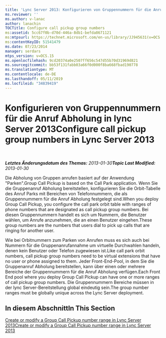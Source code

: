 ```yaml
---
title: 'Lync Server 2013: Konfigurieren von Gruppennummern für die Anruf Abholung'
ms.reviewer: ''
ms.author: v-lanac
author: lanachin
TOCTitle: Configure call pickup group numbers
ms:assetid: 5cc67f0b-d70d-446a-8db1-befda8671121
ms:mtpsurl: https://technet.microsoft.com/en-us/library/JJ945631(v=OCS.15)
ms:contentKeyID: 51541479
ms.date: 07/23/2014
manager: serdars
mtps_version: v=OCS.15
ms.openlocfilehash: 9cd20374a0e2507ff656c547d55b70d31969d821
ms.sourcegitcommit: bb53f131fabb03a66f0d000f8ba668fbad190778
ms.translationtype: MT
ms.contentlocale: de-DE
ms.lasthandoff: 05/11/2019
ms.locfileid: "34839419"
---
```

<div data-xmlns="http://www.w3.org/1999/xhtml">

<div class="topic" data-xmlns="http://www.w3.org/1999/xhtml" data-msxsl="urn:schemas-microsoft-com:xslt" data-cs="http://msdn.microsoft.com/en-us/">

<div data-asp="http://msdn2.microsoft.com/asp">

# <a name="configure-call-pickup-group-numbers-in-lync-server-2013"></a><span data-ttu-id="ddd64-102">Konfigurieren von Gruppennummern für die Anruf Abholung in lync Server 2013</span><span class="sxs-lookup"><span data-stu-id="ddd64-102">Configure call pickup group numbers in Lync Server 2013</span></span>

</div>

<div id="mainSection">

<div id="mainBody">

<span> </span>

<span data-ttu-id="ddd64-103">_**Letztes Änderungsdatum des Themas:** 2013-01-30_</span><span class="sxs-lookup"><span data-stu-id="ddd64-103">_**Topic Last Modified:** 2013-01-30_</span></span>

<span data-ttu-id="ddd64-104">Die Abholung von Gruppen anrufen basiert auf der Anwendung "Parken".</span><span class="sxs-lookup"><span data-stu-id="ddd64-104">Group Call Pickup is based on the Call Park application.</span></span> <span data-ttu-id="ddd64-105">Wenn Sie die Gruppenanruf Abholung bereitstellen, konfigurieren Sie die Orbit-Tabelle des Anruf Parks mit Bereichen von Telefonnummern, die als Gruppennummern für die Anruf Abholung festgelegt sind.</span><span class="sxs-lookup"><span data-stu-id="ddd64-105">When you deploy Group Call Pickup, you configure the call park orbit table with ranges of phone numbers that are designated as call pickup group numbers.</span></span> <span data-ttu-id="ddd64-106">Bei diesen Gruppennummern handelt es sich um Nummern, die Benutzer wählen, um Anrufe anzunehmen, die an einen Benutzer eingehen.</span><span class="sxs-lookup"><span data-stu-id="ddd64-106">These group numbers are the numbers that users dial to pick up calls that are ringing for another user.</span></span>

<span data-ttu-id="ddd64-107">Wie bei Orbitnummern zum Parken von Anrufen muss es sich auch bei Nummern für die Gruppenanrufannahme um virtuelle Durchwahlen handeln, denen kein Benutzer oder Telefon zugewiesen ist.</span><span class="sxs-lookup"><span data-stu-id="ddd64-107">Like call park orbit numbers, call pickup group numbers need to be virtual extensions that have no user or phone assigned to them.</span></span> <span data-ttu-id="ddd64-108">Jeder Front-End-Pool, in dem Sie die Gruppenanruf Abholung bereitstellen, kann über einen oder mehrere Bereiche der Gruppennummern für die Anruf Abholung verfügen.</span><span class="sxs-lookup"><span data-stu-id="ddd64-108">Each Front End pool where you deploy Group Call Pickup can have one or more ranges of call pickup group numbers.</span></span> <span data-ttu-id="ddd64-109">Die Gruppennummern Bereiche müssen in der lync Server-Bereitstellung global eindeutig sein.</span><span class="sxs-lookup"><span data-stu-id="ddd64-109">The group number ranges must be globally unique across the Lync Server deployment.</span></span>

<div>

## <a name="in-this-section"></a><span data-ttu-id="ddd64-110">In diesem Abschnitt</span><span class="sxs-lookup"><span data-stu-id="ddd64-110">In This Section</span></span>

[<span data-ttu-id="ddd64-111">Create or modify a Group Call Pickup number range in Lync Server 2013</span><span class="sxs-lookup"><span data-stu-id="ddd64-111">Create or modify a Group Call Pickup number range in Lync Server 2013</span></span>](lync-server-2013-create-or-modify-a-group-call-pickup-number-range.md)

</div>

</div>

<span> </span>

</div>

</div>

</div>

